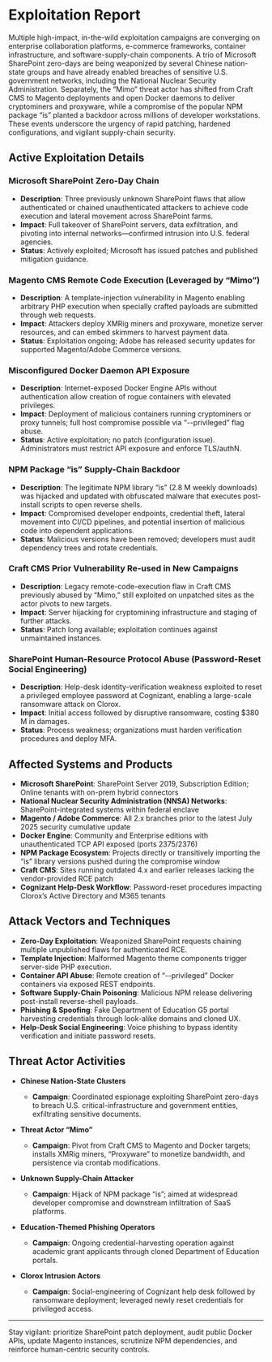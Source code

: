 # Exploitation Report

Multiple high-impact, in-the-wild exploitation campaigns are converging on enterprise collaboration platforms, e-commerce frameworks, container infrastructure, and software-supply-chain components.  A trio of Microsoft SharePoint zero-days are being weaponized by several Chinese nation-state groups and have already enabled breaches of sensitive U.S. government networks, including the National Nuclear Security Administration.  Separately, the “Mimo” threat actor has shifted from Craft CMS to Magento deployments and open Docker daemons to deliver cryptominers and proxyware, while a compromise of the popular NPM package “is” planted a backdoor across millions of developer workstations.  These events underscore the urgency of rapid patching, hardened configurations, and vigilant supply-chain security.

## Active Exploitation Details

### Microsoft SharePoint Zero-Day Chain  
- **Description**: Three previously unknown SharePoint flaws that allow authenticated or chained unauthenticated attackers to achieve code execution and lateral movement across SharePoint farms.  
- **Impact**: Full takeover of SharePoint servers, data exfiltration, and pivoting into internal networks—confirmed intrusion into U.S. federal agencies.  
- **Status**: Actively exploited; Microsoft has issued patches and published mitigation guidance.  

### Magento CMS Remote Code Execution (Leveraged by “Mimo”)  
- **Description**: A template-injection vulnerability in Magento enabling arbitrary PHP execution when specially crafted payloads are submitted through web requests.  
- **Impact**: Attackers deploy XMRig miners and proxyware, monetize server resources, and can embed skimmers to harvest payment data.  
- **Status**: Exploitation ongoing; Adobe has released security updates for supported Magento/Adobe Commerce versions.  

### Misconfigured Docker Daemon API Exposure  
- **Description**: Internet-exposed Docker Engine APIs without authentication allow creation of rogue containers with elevated privileges.  
- **Impact**: Deployment of malicious containers running cryptominers or proxy tunnels; full host compromise possible via “--privileged” flag abuse.  
- **Status**: Active exploitation; no patch (configuration issue). Administrators must restrict API exposure and enforce TLS/authN.  

### NPM Package “is” Supply-Chain Backdoor  
- **Description**: The legitimate NPM library “is” (2.8 M weekly downloads) was hijacked and updated with obfuscated malware that executes post-install scripts to open reverse shells.  
- **Impact**: Compromised developer endpoints, credential theft, lateral movement into CI/CD pipelines, and potential insertion of malicious code into dependent applications.  
- **Status**: Malicious versions have been removed; developers must audit dependency trees and rotate credentials.  

### Craft CMS Prior Vulnerability Re-used in New Campaigns  
- **Description**: Legacy remote-code-execution flaw in Craft CMS previously abused by “Mimo,” still exploited on unpatched sites as the actor pivots to new targets.  
- **Impact**: Server hijacking for cryptomining infrastructure and staging of further attacks.  
- **Status**: Patch long available; exploitation continues against unmaintained instances.  

### SharePoint Human-Resource Protocol Abuse (Password-Reset Social Engineering)  
- **Description**: Help-desk identity-verification weakness exploited to reset a privileged employee password at Cognizant, enabling a large-scale ransomware attack on Clorox.  
- **Impact**: Initial access followed by disruptive ransomware, costing $380 M in damages.  
- **Status**: Process weakness; organizations must harden verification procedures and deploy MFA.  

## Affected Systems and Products

- **Microsoft SharePoint**: SharePoint Server 2019, Subscription Edition; Online tenants with on-prem hybrid connectors  
- **National Nuclear Security Administration (NNSA) Networks**: SharePoint-integrated systems within federal enclave  
- **Magento / Adobe Commerce**: All 2.x branches prior to the latest July 2025 security cumulative update  
- **Docker Engine**: Community and Enterprise editions with unauthenticated TCP API exposed (ports 2375/2376)  
- **NPM Package Ecosystem**: Projects directly or transitively importing the “is” library versions pushed during the compromise window  
- **Craft CMS**: Sites running outdated 4.x and earlier releases lacking the vendor-provided RCE patch  
- **Cognizant Help-Desk Workflow**: Password-reset procedures impacting Clorox’s Active Directory and M365 tenants  

## Attack Vectors and Techniques

- **Zero-Day Exploitation**: Weaponized SharePoint requests chaining multiple unpublished flaws for authenticated RCE.  
- **Template Injection**: Malformed Magento theme components trigger server-side PHP execution.  
- **Container API Abuse**: Remote creation of “--privileged” Docker containers via exposed REST endpoints.  
- **Software Supply-Chain Poisoning**: Malicious NPM release delivering post-install reverse-shell payloads.  
- **Phishing & Spoofing**: Fake Department of Education G5 portal harvesting credentials through look-alike domains and cloned UX.  
- **Help-Desk Social Engineering**: Voice phishing to bypass identity verification and initiate password resets.  

## Threat Actor Activities

- **Chinese Nation-State Clusters**  
  - **Campaign**: Coordinated espionage exploiting SharePoint zero-days to breach U.S. critical-infrastructure and government entities, exfiltrating sensitive documents.  

- **Threat Actor “Mimo”**  
  - **Campaign**: Pivot from Craft CMS to Magento and Docker targets; installs XMRig miners, “Proxyware” to monetize bandwidth, and persistence via crontab modifications.  

- **Unknown Supply-Chain Attacker**  
  - **Campaign**: Hijack of NPM package “is”; aimed at widespread developer compromise and downstream infiltration of SaaS platforms.  

- **Education-Themed Phishing Operators**  
  - **Campaign**: Ongoing credential-harvesting operation against academic grant applicants through cloned Department of Education portals.  

- **Clorox Intrusion Actors**  
  - **Campaign**: Social-engineering of Cognizant help desk followed by ransomware deployment; leveraged newly reset credentials for privileged access.  

---

Stay vigilant: prioritize SharePoint patch deployment, audit public Docker APIs, update Magento instances, scrutinize NPM dependencies, and reinforce human-centric security controls.